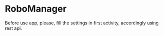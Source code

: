 # RoboManager

Before use app, please, fill the settings in first activity, accordingly using rest api.
